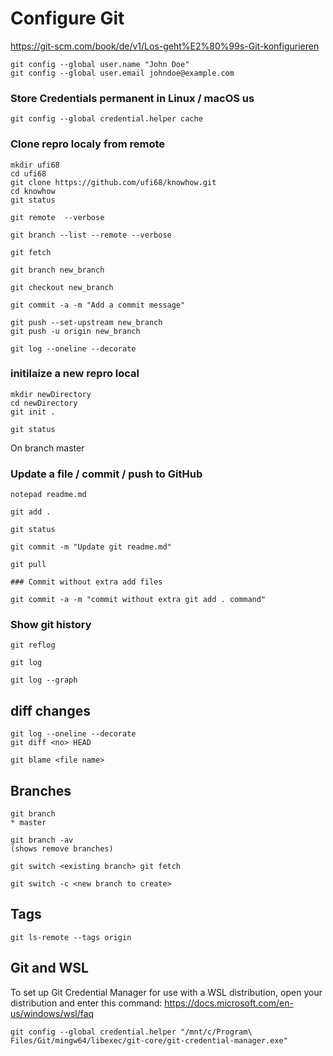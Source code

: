 # Configure Git 
https://git-scm.com/book/de/v1/Los-geht%E2%80%99s-Git-konfigurieren

``` 
git config --global user.name "John Doe"
git config --global user.email johndoe@example.com
```

### Store Credentials permanent in Linux / macOS us

```
git config --global credential.helper cache
```

### Clone repro localy from remote 

```
mkdir ufi68
cd ufi68
git clone https://github.com/ufi68/knowhow.git
cd knowhow
git status

git remote  --verbose

git branch --list --remote --verbose

git fetch

git branch new_branch

git checkout new_branch

git commit -a -m "Add a commit message"

git push --set-upstream new_branch
git push -u origin new_branch

git log --oneline --decorate
```

### initilaize a new repro local

```
mkdir newDirectory
cd newDirectory
git init .

git status
```
On branch master

### Update a file / commit / push to GitHub


```
notepad readme.md

git add .

git status

git commit -m "Update git readme.md"

git pull

### Commit without extra add files 

git commit -a -m "commit without extra git add . command"
```

### Show git history

```
git reflog

git log

git log --graph
```

## diff changes 

```
git log --oneline --decorate
git diff <no> HEAD
```

```
git blame <file name>
```

## Branches

```
git branch
* master

git branch -av
(shows remove branches)

git switch <existing branch> git fetch 

git switch -c <new branch to create> 

```

## Tags


```
git ls-remote --tags origin

```

## Git and WSL

To set up Git Credential Manager for use with a WSL distribution, open your distribution and enter this command:
https://docs.microsoft.com/en-us/windows/wsl/faq
```
git config --global credential.helper "/mnt/c/Program\ Files/Git/mingw64/libexec/git-core/git-credential-manager.exe"
```

